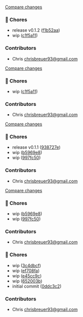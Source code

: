 [Compare changes](https://github.com/stacksjs/development/compare/v0.1.1...v0.1.2)

### 🧹 Chores

- release v0.1.2 ([f1b52aa](https://github.com/stacksjs/development/commit/f1b52aa))
- wip ([c1f5a11](https://github.com/stacksjs/development/commit/c1f5a11))

### Contributors

- Chris <chrisbreuer93@gmail.com>

[Compare changes](https://github.com/stacksjs/development/compare/v0.1.1...HEAD)

### 🧹 Chores

- wip ([c1f5a11](https://github.com/stacksjs/development/commit/c1f5a11))

### Contributors

- Chris <chrisbreuer93@gmail.com>

[Compare changes](https://github.com/stacksjs/development/compare/v0.1.0...v0.1.1)

### 🧹 Chores

- release v0.1.1 ([938727e](https://github.com/stacksjs/development/commit/938727e))
- wip ([b5969e8](https://github.com/stacksjs/development/commit/b5969e8))
- wip ([997fc50](https://github.com/stacksjs/development/commit/997fc50))

### Contributors

- Chris <chrisbreuer93@gmail.com>

[Compare changes](https://github.com/stacksjs/development/compare/v0.1.0...HEAD)

### 🧹 Chores

- wip ([b5969e8](https://github.com/stacksjs/development/commit/b5969e8))
- wip ([997fc50](https://github.com/stacksjs/development/commit/997fc50))

### Contributors

- Chris <chrisbreuer93@gmail.com>

### 🧹 Chores

- wip ([3c4dbcf](https://github.com/stacksjs/development/commit/3c4dbcf))
- wip ([ef708fa](https://github.com/stacksjs/development/commit/ef708fa))
- wip ([e45cc9c](https://github.com/stacksjs/development/commit/e45cc9c))
- wip ([652003b](https://github.com/stacksjs/development/commit/652003b))
- initial commit ([0ddc3c2](https://github.com/stacksjs/development/commit/0ddc3c2))

### Contributors

- Chris <chrisbreuer93@gmail.com>
